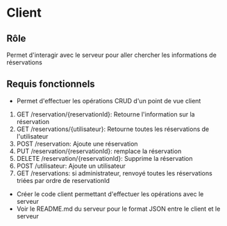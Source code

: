 # Client
## Rôle
Permet d'interagir avec le serveur pour aller chercher les informations de réservations
## Requis fonctionnels
- Permet d'effectuer les opérations CRUD d'un point de vue client
1) GET /reservation/{reservationId}: Retourne l'information sur la réservation
2) GET /reservations/{utilisateur}: Retourne toutes les réservations de l'utilisateur
3) POST /reservation: Ajoute une réservation
4) PUT /reservation/{reservationId}: remplace la réservation
5) DELETE /reservation/{reservationId}: Supprime la réservation
6) POST /utilisateur: Ajoute un utilisateur
7) GET /reservations: si administrateur, renvoyé toutes les réservations triées par ordre de
reservationId
- Créer le code client permettant d'effectuer les opérations avec le serveur
- Voir le README.md du serveur pour le format JSON entre le client et le serveur
